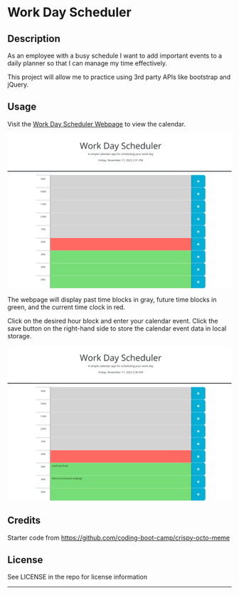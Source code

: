 # Work Day Scheduler

## Description

As an employee with a busy schedule I want to add important events to a daily planner so that I can manage my time effectively.

This project will allow me to practice using 3rd party APIs like bootstrap and jQuery.

## Usage
Visit the [Work Day Scheduler Webpage](https://wmr89.github.io/calendar_app/) to view the calendar.

![Main Calendar Webpage](./assets/Website%20Screenshot.png)

The webpage will display past time blocks in gray, future time blocks in green, and the current time clock in red.

Click on the desired hour block and enter your calendar event. Click the save button on the right-hand side to store the calendar event data in local storage.

![Calendar with events](./assets/Website%20Screenshot%20with%20text.png)


## Credits

Starter code from https://github.com/coding-boot-camp/crispy-octo-meme

## License

See LICENSE in the repo for license information

---